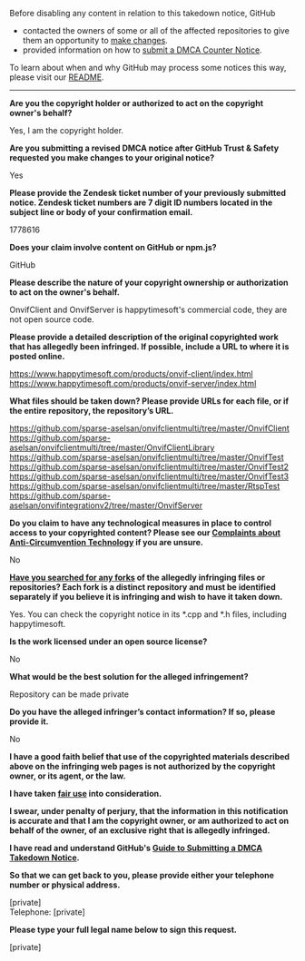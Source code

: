 Before disabling any content in relation to this takedown notice, GitHub
- contacted the owners of some or all of the affected repositories to give them an opportunity to [make changes](https://docs.github.com/en/github/site-policy/dmca-takedown-policy#a-how-does-this-actually-work).
- provided information on how to [submit a DMCA Counter Notice](https://docs.github.com/en/articles/guide-to-submitting-a-dmca-counter-notice).

To learn about when and why GitHub may process some notices this way, please visit our [README](https://github.com/github/dmca/blob/master/README.md#anatomy-of-a-takedown-notice).

---

**Are you the copyright holder or authorized to act on the copyright owner's behalf?**

Yes, I am the copyright holder.

**Are you submitting a revised DMCA notice after GitHub Trust & Safety requested you make changes to your original notice?**

Yes

**Please provide the Zendesk ticket number of your previously submitted notice. Zendesk ticket numbers are 7 digit ID numbers located in the subject line or body of your confirmation email.**

1778616

**Does your claim involve content on GitHub or npm.js?**

GitHub

**Please describe the nature of your copyright ownership or authorization to act on the owner's behalf.**

OnvifClient and OnvifServer is happytimesoft's commercial code, they are not open source code.

**Please provide a detailed description of the original copyrighted work that has allegedly been infringed. If possible, include a URL to where it is posted online.**

https://www.happytimesoft.com/products/onvif-client/index.html  
https://www.happytimesoft.com/products/onvif-server/index.html

**What files should be taken down? Please provide URLs for each file, or if the entire repository, the repository’s URL.**

https://github.com/sparse-aselsan/onvifclientmulti/tree/master/OnvifClient  
https://github.com/sparse-aselsan/onvifclientmulti/tree/master/OnvifClientLibrary  
https://github.com/sparse-aselsan/onvifclientmulti/tree/master/OnvifTest  
https://github.com/sparse-aselsan/onvifclientmulti/tree/master/OnvifTest2  
https://github.com/sparse-aselsan/onvifclientmulti/tree/master/OnvifTest3  
https://github.com/sparse-aselsan/onvifclientmulti/tree/master/RtspTest  
https://github.com/sparse-aselsan/onvifintegrationv2/tree/master/OnvifServer  

**Do you claim to have any technological measures in place to control access to your copyrighted content? Please see our <a href="https://docs.github.com/articles/guide-to-submitting-a-dmca-takedown-notice#complaints-about-anti-circumvention-technology">Complaints about Anti-Circumvention Technology</a> if you are unsure.**

No

**<a href="https://docs.github.com/articles/dmca-takedown-policy#b-what-about-forks-or-whats-a-fork">Have you searched for any forks</a> of the allegedly infringing files or repositories? Each fork is a distinct repository and must be identified separately if you believe it is infringing and wish to have it taken down.**

Yes.
You can check the copyright notice in its *.cpp and *.h files, including happytimesoft.

**Is the work licensed under an open source license?**

No

**What would be the best solution for the alleged infringement?**

Repository can be made private

**Do you have the alleged infringer’s contact information? If so, please provide it.**

No

**I have a good faith belief that use of the copyrighted materials described above on the infringing web pages is not authorized by the copyright owner, or its agent, or the law.**

**I have taken <a href="https://www.lumendatabase.org/topics/22">fair use</a> into consideration.**

**I swear, under penalty of perjury, that the information in this notification is accurate and that I am the copyright owner, or am authorized to act on behalf of the owner, of an exclusive right that is allegedly infringed.**

**I have read and understand GitHub's <a href="https://docs.github.com/articles/guide-to-submitting-a-dmca-takedown-notice/">Guide to Submitting a DMCA Takedown Notice</a>.**

**So that we can get back to you, please provide either your telephone number or physical address.**

[private]  
Telephone: [private]

**Please type your full legal name below to sign this request.**

[private]
